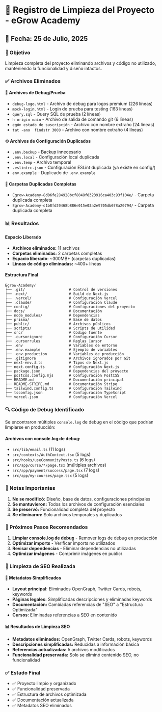 # 🧹 Registro de Limpieza del Proyecto - eGrow Academy

## 📅 Fecha: 25 de Julio, 2025

### 🎯 Objetivo
Limpieza completa del proyecto eliminando archivos y código no utilizado, manteniendo la funcionalidad y diseño intactos.

### ✅ Archivos Eliminados

#### 📁 Archivos de Debug/Prueba
- `debug-logo.html` - Archivo de debug para logos premium (226 líneas)
- `mock-login.html` - Login de prueba para testing (163 líneas)
- `query.sql` - Query SQL de prueba (2 líneas)
- `h origin main` - Archivo de salida de comando git (6 líneas)
- `egún estado de suscripción` - Archivo con nombre extraño (24 líneas)
- `tat -ano  findstr 3000` - Archivo con nombre extraño (4 líneas)

#### ⚙️ Archivos de Configuración Duplicados
- `.env.backup` - Backup innecesario
- `.env.local` - Configuración local duplicada
- `.env.temp` - Archivo temporal
- `.eslintrc.json` - Configuración ESLint duplicada (ya existe en config/)
- `env.example` - Duplicado de `.env.example`

#### 📂 Carpetas Duplicadas Completas
- `Egrow-Academy-8d86fe284928bcf8048f8323916ca403c93f104e/` - Carpeta duplicada completa
- `Egrow-Academy-d1b8fd20468b886e015e03a2e9705db678a20794/` - Carpeta duplicada completa

### 📊 Resultados

#### Espacio Liberado
- **Archivos eliminados:** 11 archivos
- **Carpetas eliminadas:** 2 carpetas completas
- **Espacio liberado:** ~300MB+ (carpetas duplicadas)
- **Líneas de código eliminadas:** ~400+ líneas

#### Estructura Final
```
Egrow-Academy/
├── .git/                    # Control de versiones
├── .next/                   # Build de Next.js
├── .vercel/                 # Configuración Vercel
├── .claude/                 # Configuración Claude
├── config/                  # Configuraciones del proyecto
├── docs/                    # Documentación
├── node_modules/            # Dependencias
├── prisma/                  # Base de datos
├── public/                  # Archivos públicos
├── scripts/                 # Scripts de utilidad
├── src/                     # Código fuente
├── .cursorignore            # Configuración Cursor
├── .cursorrules             # Reglas Cursor
├── .env                     # Variables de entorno
├── .env.example             # Ejemplo de variables
├── .env.production          # Variables de producción
├── .gitignore               # Archivos ignorados por Git
├── next-env.d.ts            # Tipos de Next.js
├── next.config.ts           # Configuración Next.js
├── package.json             # Dependencias del proyecto
├── postcss.config.mjs       # Configuración PostCSS
├── README.md                # Documentación principal
├── README-STRIPE.md         # Documentación Stripe
├── tailwind.config.ts       # Configuración Tailwind
├── tsconfig.json            # Configuración TypeScript
└── vercel.json              # Configuración Vercel
```

### 🔍 Código de Debug Identificado

Se encontraron múltiples `console.log` de debug en el código que podrían limpiarse en producción:

#### Archivos con console.log de debug:
- `src/lib/email.ts` (11 logs)
- `src/contexts/AuthContext.tsx` (5 logs)
- `src/hooks/useCommunityPosts.ts` (6 logs)
- `src/app/curso/*/page.tsx` (múltiples archivos)
- `src/app/payment/success/page.tsx` (7 logs)
- `src/app/my-courses/page.tsx` (5 logs)

### 📝 Notas Importantes

1. **No se modificó:** Diseño, base de datos, configuraciones principales
2. **Se mantuvieron:** Todos los archivos de configuración esenciales
3. **Se preservó:** Funcionalidad completa del proyecto
4. **Se eliminaron:** Solo archivos temporales y duplicados

### 🚀 Próximos Pasos Recomendados

1. **Limpiar console.log de debug** - Remover logs de debug en producción
2. **Optimizar imports** - Verificar imports no utilizados
3. **Revisar dependencias** - Eliminar dependencias no utilizadas
4. **Optimizar imágenes** - Comprimir imágenes en public/

### 🧹 Limpieza de SEO Realizada

#### 📝 Metadatos Simplificados
- **Layout principal:** Eliminados OpenGraph, Twitter Cards, robots, keywords
- **Páginas legales:** Simplificadas descripciones y eliminadas keywords
- **Documentación:** Cambiadas referencias de "SEO" a "Estructura Optimizada"
- **Cursos:** Eliminadas referencias a SEO en contenido

#### 📊 Resultados de Limpieza SEO
- **Metadatos eliminados:** OpenGraph, Twitter Cards, robots, keywords
- **Descripciones simplificadas:** Reducidas a información básica
- **Referencias actualizadas:** 5 archivos modificados
- **Funcionalidad preservada:** Solo se eliminó contenido SEO, no funcionalidad

### ✅ Estado Final
- ✅ Proyecto limpio y organizado
- ✅ Funcionalidad preservada
- ✅ Estructura de archivos optimizada
- ✅ Documentación actualizada
- ✅ Metadatos SEO eliminados 